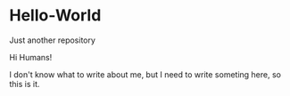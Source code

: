 # Hello-World
Just another repository

Hi Humans!

I don't know what to write about me, but I need to write someting here, so this is it.
